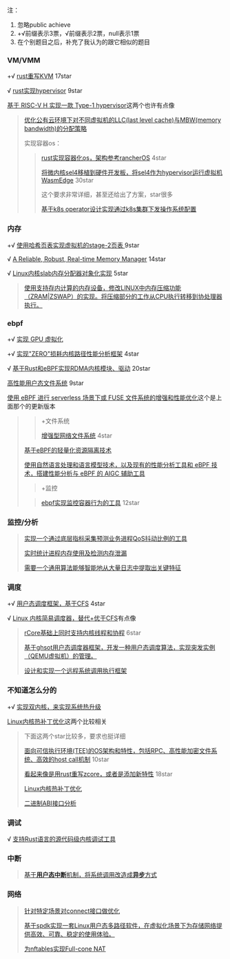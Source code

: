 注：

1. 忽略public achieve
2. +√前缀表示3票，√前缀表示2票，null表示1票
3. 在个别题目之后，补充了我认为的跟它相似的题目

### VM/VMM

+√ [rust重写KVM](https://github.com/oscomp/proj178-kvm-in-rust)  17star

√ [rust实现hypervisor](https://github.com/oscomp/proj23-lightweight-hypervisor) 9star

[基于 RISC-V H 实现一款 Type-1 hypervisor](https://github.com/oscomp/proj228-hypocaust)这两个也许有点像



> [优化公有云环境下对不同虚拟机的LLC(last level cache)与MBW(memory bandwidth)的分配策略](https://github.com/oscomp/proj132-llc-mem-bandwidth-allocation)
>
> 实现容器os：
>
> > [rust实现容器化os，架构参考rancherOS](https://github.com/oscomp/proj150-Rust-ContainerOS)  4star
> >
> > [将微内核sel4移植到硬件开发板，将sel4作为hypervisor运行虚拟机WasmEdge](https://github.com/oscomp/proj191-seL4-for-wasmedge)  30star
> >
> > 这个要求非常详细，甚至还给出了方案，star很多
> >
> > [基于k8s operator设计实现通过k8s集群下发操作系统配置](https://github.com/oscomp/proj110-k8s-based-os-config)



### 内存

+√ [使用哈希页表实现虚拟机的stage-2页表 ](https://github.com/oscomp/proj121-page-table-using-hashtable) 9star

√ [A Reliable, Robust, Real-time Memory Manager](https://github.com/oscomp/proj28-3RMM)  14star

√ [Linux内核slab内存分配器对象化实现](https://github.com/oscomp/proj123-linux-slab-cpp) 5star



> [使用支持存内计算的内存设备，修改LINUX中内存压缩功能（ZRAM|ZSWAP）的实现。将压缩部分的工作从CPU执行转移到协处理器执行。](https://github.com/oscomp/proj192-zram-with-pim)



### ebpf

+√ [实现 GPU 虚拟化](https://github.com/oscomp/proj203-ebpf-virt-gpu) 

+√ [实现"ZERO"损耗内核路径性能分析框架](https://github.com/oscomp/proj133-ebpf-tracing-framework)  4star

√ [基于Rust和eBPF实现RDMA内核模块、驱动](https://github.com/oscomp/proj148-RDMA-Driver-Rust-eBPF)  20star

[高性能用户态文件系统](https://github.com/oscomp/proj147-eBPF-FUSE) 9star

[使用 eBPF 进行 serverless 场景下或 FUSE 文件系统的增强和性能优化](https://github.com/oscomp/proj201-ebpf-optimize)这个是上面那个的更新版本



> > +文件系统
> >
> > [增强型网络文件系统](https://github.com/oscomp/proj108-eBPF-based-NFS)  4star
>
> [基于eBPF的轻量化资源隔离技术](https://github.com/oscomp/proj227-Lightweight-resource-isolation-technology-based-on-eBPF)
>
> [使用自然语言处理和语言模型技术，以及现有的性能分析工具和 eBPF 技术，搭建性能分析与 eBPF 的 AIGC 辅助工具](https://github.com/oscomp/proj204-eBPF-AIGC)
>
> > +监控
>
> > [ebpf实现监控容器行为的工具](https://github.com/oscomp/proj118-eBPF-based-monitor-for-container)  12star

### 监控/分析

> [实现一个通过底层指标采集预测业务进程QoS抖动比例的工具](https://github.com/oscomp/proj122-predict-QOS-jitter-ratio-for-proces)
>
> [实时统计进程内存使用及检测内存泄漏](https://github.com/oscomp/proj19-process-memory-tracker)
>
> [需要一个通用算法能够智能地从大量日志中提取出关键特征](https://github.com/oscomp/proj187-abstract-extraction-algorithm-based-on-OS-log)



### 调度

+√ [用户态调度框架，基于CFS](https://github.com/oscomp/proj-134-CFS-based-userspace-scheduler)  4star

√ [Linux 内核简易调度器，替代+优于CFS](https://github.com/oscomp/proj30-linux-simple-scheduler)有点像



> [rCore基础上同时支持内核线程和协程](https://github.com/oscomp/proj68-coroutine-scheduler)  6star
>
> [基于ghsot用户态调度器框架，开发一种用户态调度算法，实现突发实例（QEMU虚拟机）的管理。](https://github.com/oscomp/proj127-Burst-Instance-Based-on-Ghost)
>
> [设计和实现一个远程系统调用执行框架](https://github.com/oscomp/proj131-Remote-Syscall-Execution-Framework)



### 不知道怎么分的

+√ [实现双内核，来实现系统热升级](https://github.com/oscomp/proj135-seamless-kernel-upgrade)

[Linux内核热补丁优化](https://github.com/oscomp/proj128-kernel-livepatch-optimizations)这两个比较相关



> 下面这两个star比较多，要求也挺详细
>
> [面向可信执行环境(TEE)的OS架构和特性，包括RPC、高性能加密文件系统、高效的host call机制](https://github.com/oscomp/proj47-tee-os)  10star
>
> [看起来像是用rust重写zcore，或者是添加新特性](https://github.com/oscomp/proj9-zcore)  18star
>
> [Linux内核热补丁优化](https://github.com/oscomp/proj128-kernel-livepatch-optimizations)
>
> [二进制ABI接口分析](https://github.com/oscomp/proj221-OBS-ABI-Support)



### 调试

√ [支持Rust语言的源代码级内核调试工具](https://github.com/oscomp/proj158-rust-debugger)



### 中断

> [基于**用户态中断**机制，将系统调用改造成**异步**方式](https://github.com/oscomp/proj139-rust-based-async-syscall)



### 网络

> [针对特定场景对connect接口做优化](https://github.com/oscomp/proj63-connect-optimization-for-10k-clients)
>
> [基于spdk实现一套Linux用户态多路径软件，在虚拟化场景下为存储网络提供高效、可靠、稳定的使用体验。](https://github.com/oscomp/proj113-spdk-based-io-multi-path)
>
> [为nftables实现Full-cone NAT](https://github.com/oscomp/proj104-full-cone-nat)


